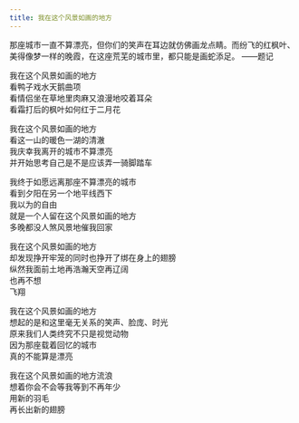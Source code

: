 ```yaml
---
title: 我在这个风景如画的地方
---
```


那座城市一直不算漂亮，但你们的笑声在耳边就仿佛画龙点睛。而纷飞的红枫叶、美得像梦一样的晚霞，在这座荒芜的城市里，都只能是画蛇添足。
——题记

我在这个风景如画的地方  
看鸭子戏水天鹅曲项  
看情侣坐在草地里肉麻又浪漫地咬着耳朵  
看霜打后的枫叶如何红于二月花  
 
我在这个风景如画的地方  
看这一山的暖色一湖的清澈  
我庆幸我离开的城市不算漂亮  
并开始思考自己是不是应该弄一骑脚踏车  
 
我终于如愿远离那座不算漂亮的城市  
看到夕阳在另一个地平线西下  
我以为的自由  
就是一个人留在这个风景如画的地方  
多晚都没人煞风景地催我回家  
 
我在这个风景如画的地方  
却发现挣开牢笼的同时也挣开了绑在身上的翅膀  
纵然我面前土地再浩瀚天空再辽阔  
也再不想  
飞翔  
 
我在这个风景如画的地方  
想起的是和这里毫无关系的笑声、脸庞、时光  
原来我们人类终究不只是视觉动物  
因为那座载着回忆的城市  
真的不能算是漂亮  
 
我在这个风景如画的地方流浪  
想着你会不会等我等到不再年少  
用新的羽毛  
再长出新的翅膀  